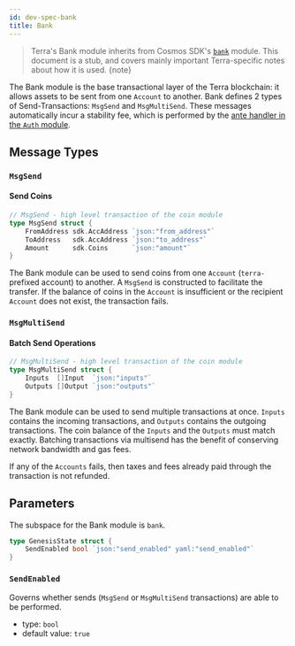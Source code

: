 ```yaml
---
id: dev-spec-bank
title: Bank
---
```


> Terra's Bank module inherits from Cosmos SDK's [`bank`](https://github.com/cosmos/cosmos-sdk/tree/v0.37.4/docs/spec/bank) module. This document is a stub, and covers mainly important Terra-specific notes about how it is used.
{note}

The Bank module is the base transactional layer of the Terra blockchain: it allows assets to be sent from one `Account` to another. Bank defines 2 types of Send-Transactions: `MsgSend` and `MsgMultiSend`. These messages automatically incur a stability fee, which is performed by the [ante handler in the `Auth` module](dev-spec-auth.md#stability-fee).

## Message Types

### `MsgSend`

#### Send Coins

```go
// MsgSend - high level transaction of the coin module
type MsgSend struct {
    FromAddress sdk.AccAddress `json:"from_address"`
    ToAddress   sdk.AccAddress `json:"to_address"`
    Amount      sdk.Coins      `json:"amount"`
}
```

The Bank module can be used to send coins from one `Account` (`terra-` prefixed account) to another. A `MsgSend` is constructed to facilitate the transfer. If the balance of coins in the `Account` is insufficient or the recipient `Account` does not exist, the transaction fails.

### `MsgMultiSend`

#### Batch Send Operations

```go
// MsgMultiSend - high level transaction of the coin module
type MsgMultiSend struct {
    Inputs  []Input  `json:"inputs"`
    Outputs []Output `json:"outputs"`
}
```

The Bank module can be used to send multiple transactions at once. `Inputs` contains the incoming transactions, and `Outputs` contains the outgoing transactions. The coin balance of the `Inputs` and the `Outputs` must match exactly. Batching transactions via multisend has the benefit of conserving network bandwidth and gas fees.

If any of the `Accounts` fails, then taxes and fees already paid through the transaction is not refunded.

## Parameters

The subspace for the Bank module is `bank`.

```go
type GenesisState struct {
	SendEnabled bool `json:"send_enabled" yaml:"send_enabled"`
}
```

### `SendEnabled`

Governs whether sends (`MsgSend` or `MsgMultiSend` transactions) are able to be performed.

- type: `bool`
- default value: `true`